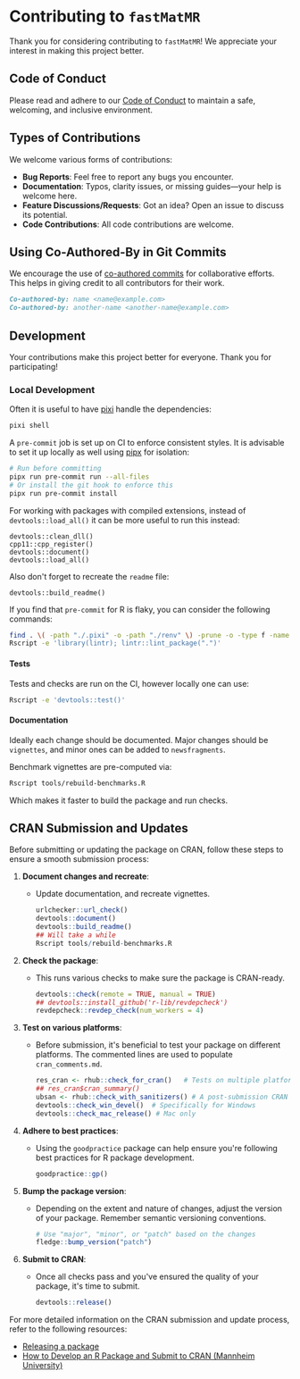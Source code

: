 # Contributing to `fastMatMR`

Thank you for considering contributing to `fastMatMR`! We appreciate your
interest in making this project better.

## Code of Conduct

Please read and adhere to our [Code of Conduct](https://ropensci.org/code-of-conduct/) to maintain
a safe, welcoming, and inclusive environment.

## Types of Contributions

We welcome various forms of contributions:

- **Bug Reports**: Feel free to report any bugs you encounter.
- **Documentation**: Typos, clarity issues, or missing guides—your help is
  welcome here.
- **Feature Discussions/Requests**: Got an idea? Open an issue to discuss its
  potential.
- **Code Contributions**: All code contributions are welcome.

## Using Co-Authored-By in Git Commits

We encourage the use of [co-authored
commits](https://docs.github.com/en/github/committing-changes-to-your-project/creating-a-commit-with-multiple-authors)
for collaborative efforts. This helps in giving credit to all contributors for
their work.

```markdown
Co-authored-by: name <name@example.com>
Co-authored-by: another-name <another-name@example.com>
```

## Development

Your contributions make this project better for everyone. Thank you for
participating!

### Local Development

Often it is useful to have [pixi](https://prefix.dev/) handle the dependencies:

```bash
pixi shell
```

A `pre-commit` job is set up on CI to enforce consistent styles. It is advisable
to set it up locally as well using [pipx](https://pypa.github.io/pipx/) for
isolation:

```bash
# Run before committing
pipx run pre-commit run --all-files
# Or install the git hook to enforce this
pipx run pre-commit install
```

For working with packages with compiled extensions, instead of `devtools::load_all()` it can be more useful to run this instead:

```{r eval=FALSE}
devtools::clean_dll()
cpp11::cpp_register()
devtools::document()
devtools::load_all()
```

Also don't forget to recreate the `readme` file:
```{r eval=FALSE}
devtools::build_readme()
```

If you find that `pre-commit` for R is flaky, you can consider the following commands:

```bash
find . \( -path "./.pixi" -o -path "./renv" \) -prune -o -type f -name "*.R" -exec Rscript -e 'library(styler); style_file("{}")' \;
Rscript -e 'library(lintr); lintr::lint_package(".")'
```

#### Tests

Tests and checks are run on the CI, however locally one can use:

```bash
Rscript -e 'devtools::test()'
```


#### Documentation

Ideally each change should be documented. Major changes should be `vignettes`,
and minor ones can be added to `newsfragments`.

Benchmark vignettes are pre-computed via:

```bash
Rscript tools/rebuild-benchmarks.R
```

Which makes it faster to build the package and run checks.


## CRAN Submission and Updates

Before submitting or updating the package on CRAN, follow these steps to ensure a smooth submission process:

1. **Document changes and recreate**:
   - Update documentation, and recreate vignettes.
     ```r
     urlchecker::url_check()
     devtools::document()
     devtools::build_readme()
     ## Will take a while
     Rscript tools/rebuild-benchmarks.R
     ```

2. **Check the package**:
   - This runs various checks to make sure the package is CRAN-ready.
     ```r
     devtools::check(remote = TRUE, manual = TRUE)
     ## devtools::install_github('r-lib/revdepcheck')
     revdepcheck::revdep_check(num_workers = 4)
     ```

3. **Test on various platforms**:
   - Before submission, it's beneficial to test your package on different platforms. The commented lines are used to populate `cran_comments.md`.
     ```r
     res_cran <- rhub::check_for_cran()   # Tests on multiple platforms
     ## res_cran$cran_summary()
     ubsan <- rhub::check_with_sanitizers() # A post-submission CRAN check
     devtools::check_win_devel()  # Specifically for Windows
     devtools::check_mac_release() # Mac only
     ```

4. **Adhere to best practices**:
   - Using the `goodpractice` package can help ensure you're following best practices for R package development.
     ```r
     goodpractice::gp()
     ```

5. **Bump the package version**:
   - Depending on the extent and nature of changes, adjust the version of your package. Remember semantic versioning conventions.
     ```r
     # Use "major", "minor", or "patch" based on the changes
     fledge::bump_version("patch")
     ```

6. **Submit to CRAN**:
   - Once all checks pass and you've ensured the quality of your package, it's time to submit.
     ```r
     devtools::release()
     ```

For more detailed information on the CRAN submission and update process, refer to the following resources:
- [Releasing a package](https://r-pkgs.org/release.html#sec-release-process)
- [How to Develop an R Package and Submit to CRAN (Mannheim University)](https://www.mzes.uni-mannheim.de/socialsciencedatalab/article/r-package/)
